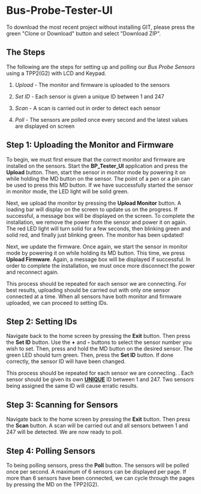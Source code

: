 # Bus-Probe-Tester-UI

To download the most recent project without installing GIT, please press the green "Clone or Download" button and select "Download ZIP".



The Steps 
-------------------

The following are the steps for setting up and polling our *Bus Probe Sensors* using a TPP2(G2) with LCD and Keypad.


1. *Upload* - The monitor and firmware is uploaded to the sensors

2. *Set ID* - Each sensor is given a unique ID between 1 and 247

3. *Scan* - A scan is carried out in order to detect each sensor

4. *Poll* - The sensors are polled once every second and the latest values are displayed on screen

   

Step 1: Uploading the Monitor and Firmware
------------------

To begin, we must first ensure that the correct monitor and firmware are installed on the sensors. Start the **BP_Tester_UI** application and press the **Upload** button. Then, start the sensor in monitor mode by powering it on while holding the MD button on the sensor. The point of a pen or a pin can be used to press this MD button.  If we have successfully started the sensor in monitor mode, the LED light will be solid green. 

Next, we upload the monitor by pressing the **Upload Monitor** button. A loading bar will display on the screen to update us on the progress. If successful, a message box will be displayed on the screen. To complete the installation, we remove the power from the sensor and power it on again. The red LED light will turn solid for a few seconds, then blinking green and solid red, and finally just blinking green. The monitor has been updated!

Next, we update the firmware. Once again, we start the sensor in monitor mode by powering it on while holding its MD button. This time, we press **Upload Firmware**. Again, a message box will be displayed if successful. In order to complete the installation, we must once more disconnect the power and reconnect again.

This process should be repeated for each sensor we are connecting. For best results, uploading should be carried out with only one sensor connected at a time. When all sensors have both monitor and firmware uploaded, we can proceed to setting IDs.



## Step 2: Setting IDs

Navigate back to the home screen by pressing the **Exit** button. Then press the **Set ID** button. Use the **+** and **-** buttons to select the sensor number you wish to set. Then, press and hold the MD button on the desired sensor. The green LED should turn green. Then, press the **Set ID** button. If done correctly, the sensor ID will have been changed.

This process should be repeated for each sensor we are connecting. . Each sensor should be given its own **<u>UNIQUE</u>** ID between 1 and 247. Two sensors being assigned the same ID will cause erratic results.



## Step 3: Scanning for Sensors

Navigate back to the home screen by pressing the **Exit** button. Then press the **Scan** button. A scan will be carried out and all sensors between 1 and 247 will be detected. We are now ready to poll.



## Step 4: Polling Sensors

To being polling sensors, press the **Poll** button. The sensors will be polled once per second. A maximum of 6 sensors can be displayed per page. If more than 6 sensors have been connected, we can cycle through the pages by pressing the MD on the TPP2(G2).